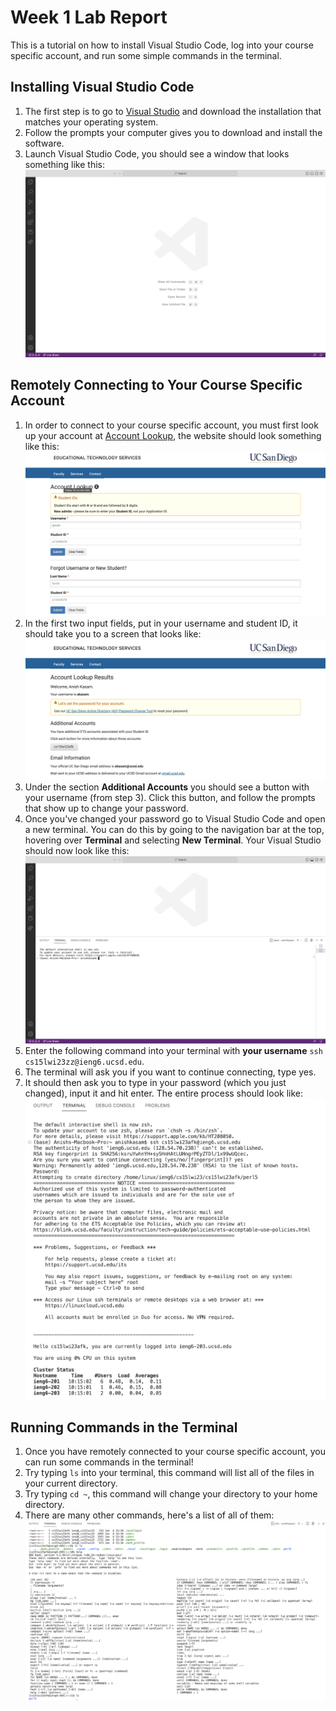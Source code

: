 # Week 1 Lab Report

This is a tutorial on how to install Visual Studio Code, log into your course specific account, and run some simple commands in the terminal.

## Installing Visual Studio Code

1. The first step is to go to [Visual Studio](https://code.visualstudio.com/) and download the installation that matches your operating system.
2. Follow the prompts your computer gives you to download and install the software.
3. Launch Visual Studio Code, you should see a window that looks something like this:
![Image](images/vsc.png)

## Remotely Connecting to Your Course Specific Account

1. In order to connect to your course specific account, you must first look up your account at [Account Lookup](https://sdacs.ucsd.edu/~icc/index.php), the website should look something like this:
![Image](images/password.png)
2. In the first two input fields, put in your username and student ID, it should take you to a screen that looks like:
![Image](images/lookup.png)
3. Under the section **Additional Accounts** you should see a button with your username (from step 3). Click this button, and follow the prompts that show up to change your password.
4. Once you've changed your password go to Visual Studio Code and open a new terminal. You can do this by going to the navigation bar at the top, hovering over **Terminal** and selecting **New Terminal**. Your Visual Studio should now look like this:
![Image](images/terminal.png)
5. Enter the following command into your terminal with **your username** `ssh cs15lwi23zz@ieng6.ucsd.edu`.
6. The terminal will ask you if you want to continue connecting, type yes.
7. It should then ask you to type in your password (which you just changed), input it and hit enter. The entire process should look like:
![Image](images/remote.png)

## Running Commands in the Terminal

1. Once you have remotely connected to your course specific account, you can run some commands in the terminal!
2. Try typing `ls` into your terminal, this command will list all of the files in your current directory.
3. Try typing `cd ~`, this command will change your directory to your home directory.
4. There are many other commands, here's a list of all of them:
![Image](images/commands.png)
